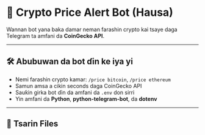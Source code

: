 # 🤖 Crypto Price Alert Bot (Hausa)

Wannan bot yana baka damar neman farashin crypto kai tsaye daga Telegram ta amfani da **CoinGecko API**.

---

## 🛠 Abubuwan da bot ɗin ke iya yi

- Nemi farashin crypto kamar: `/price bitcoin`, `/price ethereum`
- Samun amsa a cikin seconds daga CoinGecko API
- Sauƙin girka bot ɗin da amfani da `.env` don sirri
- Yin amfani da **Python**, **python-telegram-bot**, da **dotenv**

---

## 📂 Tsarin Files

